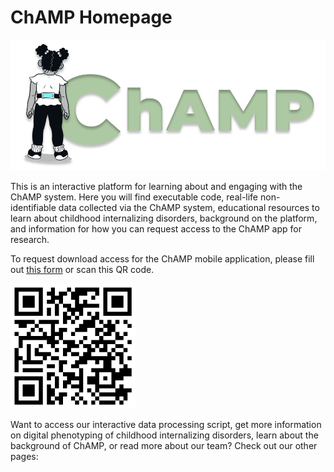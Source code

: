 # ChAMP Homepage

![](logo.png)

This is an interactive platform for learning about and engaging with the ChAMP system. Here you will find executable code, real-life non-identifiable data collected via the ChAMP system, educational resources to learn about childhood internalizing disorders, background on the platform, and information for how you can request access to the ChAMP app for research.

To request download access for the ChAMP mobile application, please fill out [this form](https://forms.office.com/r/PEfwybkiAM) or scan this QR code.

<img src="QR.png" width="200">



Want to access our interactive data processing script, get more information on digital phenotyping of childhood internalizing disorders, learn about the background of ChAMP, or read more about our team? Check out our other pages:
```{tableofcontents}
```
